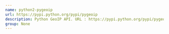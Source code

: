 ```yaml
---
name: python2-pygeoip
url: https://pypi.python.org/pypi/pygeoip
description: Python GeoIP API. URL : https://pypi.python.org/pypi/pygeoip Groups : None
group: None
---
```

